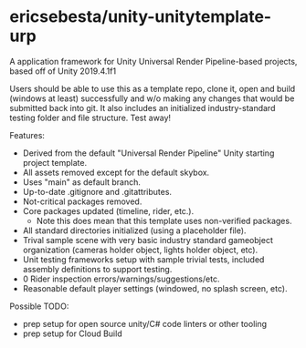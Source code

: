 # ericsebesta/unity-unitytemplate-urp
A application framework for Unity Universal Render Pipeline-based projects, based off of Unity 2019.4.1f1

Users should be able to use this as a template repo, clone it, open and build (windows at least) successfully and w/o making any changes that would be submitted back into git. It also includes an initialized industry-standard testing folder and file structure. Test away!

Features:
- Derived from the default "Universal Render Pipeline" Unity starting project template.
- All assets removed except for the default skybox.
- Uses "main" as default branch.
- Up-to-date .gitignore and .gitattributes.
- Not-critical packages removed.
- Core packages updated (timeline, rider, etc.).
  - Note this does mean that this template uses non-verified packages.
- All standard directories initialized (using a placeholder file).
- Trival sample scene with very basic industry standard gameobject organization (cameras holder object, lights holder object, etc).
- Unit testing frameworks setup with sample trivial tests, included assembly definitions to support testing.
- 0 Rider inspection errors/warnings/suggestions/etc.
- Reasonable default player settings (windowed, no splash screen, etc).

Possible TODO:
- prep setup for open source unity/C# code linters or other tooling
- prep setup for Cloud Build
